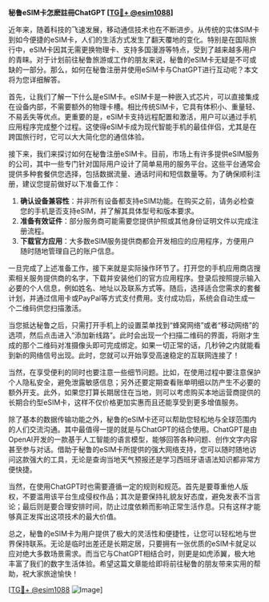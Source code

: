 **秘鲁eSIM卡怎麽註冊ChatGPT [[TG💪+ @esim1088](https://t.me/s/esim1088)]**

近年来，随着科技的飞速发展，移动通信技术也在不断进步。从传统的实体SIM卡到如今便捷的eSIM卡，人们的生活方式发生了翻天覆地的变化。特别是在国际旅行中，eSIM卡因其无需更换物理卡、支持多国漫游等特点，受到了越来越多用户的青睐。对于计划前往秘鲁旅游或工作的朋友来说，秘鲁的eSIM卡无疑是不可或缺的一部分。那么，如何在秘鲁注册并使用eSIM卡与ChatGPT进行互动呢？本文将为您详细解答。

首先，让我们了解一下什么是eSIM卡。eSIM卡是一种嵌入式芯片，可以直接集成在设备内部，不需要额外的物理卡槽。相比传统SIM卡，它具有体积小、重量轻、不易丢失等优点。更重要的是，eSIM卡支持远程配置和激活，用户可以通过手机应用程序完成整个过程。这使得eSIM卡成为现代智能手机的最佳伴侣，尤其是在跨国旅行时，它可以大大简化您的通信体验。

接下来，我们来探讨如何在秘鲁注册eSIM卡。目前，市场上有许多提供eSIM服务的公司，其中一些专门针对国际用户设计了简单易用的服务平台。这些平台通常会提供多种套餐供您选择，包括数据流量、通话时间和短信数量等。为了确保顺利注册，建议您提前做好以下准备工作：

1. **确认设备兼容性**：并非所有设备都支持eSIM功能。在购买之前，请务必检查您的手机是否支持eSIM，并了解其具体型号和版本要求。
2. **准备有效证件**：部分服务商可能需要您提供护照或其他身份证明文件以完成注册流程。
3. **下载官方应用**：大多数eSIM服务提供商都会开发相应的应用程序，方便用户随时随地管理自己的账户信息。

一旦完成了上述准备工作，接下来就是实际操作环节了。打开您的手机应用商店搜索相关服务提供商的名字，下载并安装他们的官方应用程序。登录后按照提示输入必要的个人信息，例如姓名、地址以及联系方式等。随后，选择适合您需求的套餐计划，并通过信用卡或PayPal等方式支付费用。支付成功后，系统会自动生成一个二维码供您扫描激活。

当您抵达秘鲁之后，只需打开手机上的设置菜单找到“蜂窝网络”或者“移动网络”的选项，然后点击进入“添加新线路”。此时会出现一个扫描二维码的界面，将刚才生成的那个二维码对准摄像头即可完成绑定。如果一切正常的话，几秒钟之内就能看到新的网络信号出现。此时，您就可以开始享受高速稳定的互联网连接了！

当然，在享受便利的同时也要注意一些细节问题。比如，在使用过程中要注意保护个人隐私安全，避免泄露敏感信息；另外还要定期查看账单明细以防产生不必要的额外开支。此外，如果您打算长期居住在当地，则可以考虑购买本地运营商提供的长期合约型eSIM卡，这样不仅价格更加实惠而且还能享受到更多增值服务。

除了基本的数据传输功能之外，秘鲁的eSIM卡还可以帮助您轻松地与全球范围内的人们交流沟通。其中最值得一提的就是与ChatGPT的结合使用。ChatGPT是由OpenAI开发的一款基于人工智能的语言模型，能够回答各种问题、创作文字内容甚至参与对话。借助于秘鲁的eSIM卡所提供的强大网络支持，您可以随时随地访问这款强大的工具，无论是查询当地天气预报还是学习西班牙语语法知识都非常方便快捷。

当然，在使用ChatGPT时也需要遵循一定的规则和规范。首先是要尊重他人版权，不要滥用该平台生成侵权作品；其次是要保持礼貌友好态度，避免发表不当言论；最后则是要合理安排时间，防止过度依赖而影响正常生活作息。只有这样才能够真正发挥出这项技术的最大价值。

总之，秘鲁的eSIM卡为用户提供了极大的灵活性和便捷性，让您可以轻松地与世界保持联系。无论是临时出差还是长期定居，只要拥有一张优质的eSIM卡就足以应对绝大多数场景需求。而当它与ChatGPT相结合时，则更是如虎添翼，极大地丰富了我们的数字生活体验。希望这篇文章能给即将前往秘鲁的朋友带来实用的帮助，祝大家旅途愉快！

[[TG💪+ @esim1088](https://t.me/s/esim1088) ![Image](https://i.postimg.cc/4NQfJmqS/Snipaste-2025-05-13-00-14-12.png)]
